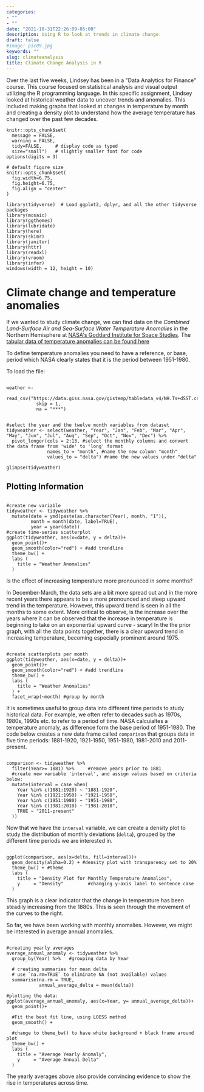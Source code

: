 ```yaml
---
categories:
- ""
- ""
date: "2021-10-31T22:26:09-05:00"
description: Using R to look at trends in climate change.
draft: false
#image: pic09.jpg
keywords: ""
slug: climateanalysis
title: Climate Change Analysis in R
---
```


Over the last five weeks, Lindsey has been in a "Data Analytics for Finance" course. This course focused on statistical analysis and visual output utilizing the R programming language. In this specific assignment, Lindsey looked at historical weather data to uncover trends and anomalies. This included making graphs that looked at changes in temperature by month and creating a density plot to understand how the average temperature has changed over the past few decades.



```{r, setup, include=FALSE}
knitr::opts_chunk$set(
  message = FALSE, 
  warning = FALSE, 
  tidy=FALSE,     # display code as typed
  size="small")   # slightly smaller font for code
options(digits = 3)

# default figure size
knitr::opts_chunk$set(
  fig.width=6.75, 
  fig.height=6.75,
  fig.align = "center"
)
```

```{r load-libraries, include=FALSE}
library(tidyverse)  # Load ggplot2, dplyr, and all the other tidyverse packages
library(mosaic)
library(ggthemes)
library(lubridate)
library(here)
library(skimr)
library(janitor)
library(httr)
library(readxl)
library(vroom)
library(infer)
windows(width = 12, height = 10)
```
# Climate change and temperature anomalies 


If we wanted to study climate change, we can find data on the *Combined Land-Surface Air and Sea-Surface Water Temperature Anomalies* in the Northern Hemisphere at [NASA's Goddard Institute for Space Studies](https://data.giss.nasa.gov/gistemp). The [tabular data of temperature anomalies can be found here](https://data.giss.nasa.gov/gistemp/tabledata_v4/NH.Ts+dSST.txt)

To define temperature anomalies you need to have a reference, or base, period which NASA clearly states that it is the period between 1951-1980.

To load the file:

```{r weather_data, cache=TRUE}

weather <- 
  read_csv("https://data.giss.nasa.gov/gistemp/tabledata_v4/NH.Ts+dSST.csv", 
           skip = 1, 
           na = "***")

```


```{r tidyweather}

#select the year and the twelve month variables from dataset
tidyweather <- select(weather, "Year", "Jan", "Feb", "Mar", "Apr", "May", "Jun", "Jul", "Aug", "Sep", "Oct", "Nov", "Dec") %>% 
  pivot_longer(cols = 2:13, #select the monthly columns and convert the data frame from 'wide' to 'long' format
               names_to = "month", #name the new column "month"
               values_to = "delta") #name the new values under "delta"

glimpse(tidyweather)

```

## Plotting Information


```{r scatter_plot}

#create new variable
tidyweather <- tidyweather %>%
  mutate(date = ymd(paste(as.character(Year), month, "1")),
         month = month(date, label=TRUE),
         year = year(date))
#create time-series scatterplot
ggplot(tidyweather, aes(x=date, y = delta))+
  geom_point()+
  geom_smooth(color="red") + #add trendline
  theme_bw() +
  labs (
    title = "Weather Anomalies"
  )

```

Is the effect of increasing temperature more pronounced in some months? 

In December-March, the data sets are a bit more spread out and in the more recent years there appears to be a more pronounced and steep upward trend in the temperature. However, this upward trend is seen in all the months to some extent. More critical to observe, is the increase over the years where it can be observed that the increase in temperature is beginning to take on an exponential upward curve - scary! In the the prior graph, with all the data points together, there is a clear upward trend in increasing temperature, becoming especially prominent around 1975.

```{r facet_wrap, echo=FALSE}

#create scatterplots per month
ggplot(tidyweather, aes(x=date, y = delta))+
  geom_point()+
  geom_smooth(color="red") + #add trendline
  theme_bw() +
  labs (
    title = "Weather Anomalies"
  ) +
  facet_wrap(~month) #group by month

```


It is sometimes useful to group data into different time periods to study historical data. For example, we often refer to decades such as 1970s, 1980s, 1990s etc. to refer to a period of time. NASA calcuialtes a temperature anomaly, as difference form the base period of 1951-1980. The code below creates a new data frame called `comparison` that groups data in five time periods: 1881-1920, 1921-1950, 1951-1980, 1981-2010 and 2011-present.

```{r intervals}

comparison <- tidyweather %>% 
  filter(Year>= 1881) %>%     #remove years prior to 1881
  #create new variable 'interval', and assign values based on criteria below:
  mutate(interval = case_when(
    Year %in% c(1881:1920) ~ "1881-1920",
    Year %in% c(1921:1950) ~ "1921-1950",
    Year %in% c(1951:1980) ~ "1951-1980",
    Year %in% c(1981:2010) ~ "1981-2010",
    TRUE ~ "2011-present"
  ))

```
Now that we have the `interval` variable, we can create a density plot to study the distribution of monthly deviations (`delta`), grouped by the different time periods we are interested in. 

```{r density_plot}

ggplot(comparison, aes(x=delta, fill=interval))+
  geom_density(alpha=0.2) + #density plot with transparency set to 20%
  theme_bw() + #theme
  labs (
    title = "Density Plot for Monthly Temperature Anomalies",
    y     = "Density"         #changing y-axis label to sentence case
  )

```
This graph is a clear indicator that the change in temperature has been steadily increasing from the 1880s. This is seen through the movement of the curves to the right.


So far, we have been working with monthly anomalies. However, we might be interested in average annual anomalies. 

```{r averaging}

#creating yearly averages
average_annual_anomaly <- tidyweather %>% 
  group_by(Year) %>%   #grouping data by Year
  
  # creating summaries for mean delta 
  # use `na.rm=TRUE` to eliminate NA (not available) values 
  summarise(na.rm = TRUE, 
            annual_average_delta = mean(delta)) 

#plotting the data:
ggplot(average_annual_anomaly, aes(x=Year, y= annual_average_delta))+
  geom_point()+
  
  #Fit the best fit line, using LOESS method
  geom_smooth() +
  
  #change to theme_bw() to have white background + black frame around plot
  theme_bw() +
  labs (
    title = "Average Yearly Anomaly",
    y     = "Average Annual Delta"
  )                         

```
The yearly averages above also provide convincing evidence to show the rise in temperatures across time.